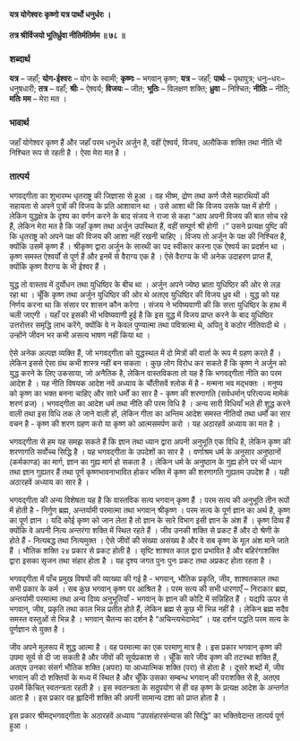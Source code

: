 #### यत्र योगेश्वरः कृष्णो यत्र पार्थो धनुर्धरः ।
#### तत्र श्रीर्विजयो भूतिर्ध्रुवा नीतिर्मतिर्मम ॥ ७८ ॥

### शब्दार्थ

**यत्र** – जहाँ; **योग-ईश्वरः** – योग के स्वामी; **कृष्णः** – भगवान् कृष्ण; **यत्र** – जहाँ; **पार्थः** – पृथापुत्र; धनुः–धरः– धनुषधारी; **तत्र** – वहाँ; **श्रीः** – ऐश्वर्य; **विजयः** – जीत; **भूतिः** – विलक्षण शक्ति; **ध्रुवा** – निश्चित; **नीतिः** – नीति; **मतिः मम** – मेरा मत ।

### भावार्थ

जहाँ योगेश्वर कृष्ण हैं और जहाँ परम धनुर्धर अर्जुन है, वहीं ऐश्वर्य, विजय, अलौकिक शक्ति तथा नीति भी निश्चित रूप से रहती है । ऐसा मेरा मत है ।

### तात्पर्य

भगवद्गीता का शुभारम्भ धृतराष्ट्र की जिज्ञासा से हुआ । वह भीष्म, द्रोण तथा कर्ण जैसे महारथियों की सहायता से अपने पुत्रों की विजय के प्रति आशावान था । उसे आशा थी कि विजय उसके पक्ष में होगी । लेकिन युद्धक्षेत्र के दृश्य का वर्णन करने के बाद संजय ने राजा से कहा “आप अपनी विजय की बात सोच रहे हैं, लेकिन मेरा मत है कि जहाँ कृष्ण तथा अर्जुन उपस्थित हैं, वहीं सम्पूर्ण श्री होगी ।” उसने प्रत्यक्ष पुष्टि की कि धृतराष्ट्र को अपने पक्ष की विजय की आशा नहीं रखनी चाहिए । विजय तो अर्जुन के पक्ष की निश्चित है, क्योंकि उसमें कृष्ण हैं । श्रीकृष्ण द्वारा अर्जुन के सारथी का पद स्वीकार करना एक ऐश्वर्य का प्रदर्शन था । कृष्ण समस्त ऐश्वर्यों से पूर्ण हैं और इनमें से वैराग्य एक है । ऐसे वैराग्य के भी अनेक उदाहरण प्राप्त हैं, क्योंकि कृष्ण वैराग्य के भी ईश्वर हैं ।

युद्ध तो वास्तव में दुर्योधन तथा युधिष्ठिर के बीच था । अर्जुन अपने ज्येष्ठ भ्राता युधिष्ठिर की ओर से लड़ रहा था । चूँकि कृष्ण तथा अर्जुन युधिष्ठिर की ओर थे अतएव युधिष्ठिर की विजय ध्रुव थी । युद्ध को यह निर्णय करना था कि संसार पर शासन कौन करेगा । संजय ने भविष्यवाणी की कि सत्ता युधिष्ठिर के हाथ में चली जाएगी । यहाँ पर इसकी भी भविष्यवाणी हुई है कि इस युद्ध में विजय प्राप्त करने के बाद युधिष्ठिर उत्तरोत्तर समृद्धि लाभ करेंगे, क्योंकि वे न केवल पुण्यात्मा तथा पवित्रात्मा थे, अपितु वे कठोर नीतिवादी थे । उन्होंने जीवन भर कभी असत्य भाषण नहीं किया था ।

ऐसे अनेक अल्पज्ञ व्यक्ति हैं, जो भगवद्गीता को युद्धस्थल में दो मित्रों की वार्ता के रूप में ग्रहण करते हैं । लेकिन इससे ऐसा ग्रंथ कभी शास्त्र नहीं बन सकता । कुछ लोग विरोध कर सकते हैं कि कृष्ण ने अर्जुन को युद्ध करने के लिए उकसाया, जो अनैतिक है, लेकिन वास्तविकता तो यह है कि भगवद्गीता नीति का परम आदेश है । यह नीति विषयक आदेश नवें अध्याय के चौंतीसवें श्लोक में है - मन्मना भव मद्भक्तः । मनुष्य को कृष्ण का भक्त बनना चाहिए और सारे धर्मों का सार है - कृष्ण की शरणागति (सर्वधर्मान् परित्यज्य मामेकं शरणं व्रज) । भगवद्गीता का आदेश धर्म तथा नीति की परम विधि है । अन्य सारी विधियाँ भले ही शुद्ध करने वाली तथा इस विधि तक ले जाने वाली हों, लेकिन गीता का अन्तिम आदेश समस्त नीतियों तथा धर्मों का सार वचन है - कृष्ण की शरण ग्रहण करो या कृष्ण को आत्मसमर्पण करो । यह अठारहवें अध्याय का मत है ।

भगवद्गीता से हम यह समझ सकते हैं कि ज्ञान तथा ध्यान द्वारा अपनी अनुभूति एक विधि है, लेकिन कृष्ण की शरणागति सर्वोच्च सिद्धि है । यह भगवद्गीता के उपदेशों का सार है । वर्णाश्रम धर्म के अनुसार अनुष्ठानों (कर्मकाण्ड) का मार्ग, ज्ञान का गुह्य मार्ग हो सकता है । लेकिन धर्म के अनुष्ठान के गुह्य होने पर भी ध्यान तथा ज्ञान गुह्यतर हैं तथा पूर्ण कृष्णभावनाभावित होकर भक्ति में कृष्ण की शरणागति गुह्यतम उपदेश है । यही अठारहवें अध्याय का सार है ।

भगवद्गीता की अन्य विशेषता यह है कि वास्तविक सत्य भगवान् कृष्ण हैं । परम सत्य की अनुभूति तीन रूपों में होती है - निर्गुण ब्रह्म, अन्तर्यामी परमात्मा तथा भगवान् श्रीकृष्ण । परम सत्य के पूर्ण ज्ञान का अर्थ है, कृष्ण का पूर्ण ज्ञान । यदि कोई कृष्ण को जान लेता है तो ज्ञान के सारे विभाग इसी ज्ञान के अंश हैं । कृष्ण दिव्य हैं क्योंकि वे अपनी नित्य अन्तरंगा शक्ति में स्थित रहते हैं । जीव उनकी शक्ति से प्रकट हैं और दो श्रेणी के होते हैं - नित्यबद्ध तथा नित्यमुक्त । ऐसे जीवों की संख्या असंख्य है और वे सब कृष्ण के मूल अंश माने जाते हैं । भौतिक शक्ति २४ प्रकार से प्रकट होती है । सृष्टि शाश्वत काल द्वारा प्रभावित है और बहिरंगाशक्ति द्वारा इसका सृजन तथा संहार होता है । यह दृश्य जगत पुनः पुनः प्रकट तथा अप्रकट होता रहता है ।

भगवद्गीता में पाँच प्रमुख विषयों की व्याख्या की गई है - भगवान्, भौतिक प्रकृति, जीव, शाश्वतकाल तथा सभी प्रकार के कर्म । सब कुछ भगवान् कृष्ण पर आश्रित है । परम सत्य की सभी धारणाएँ – निराकार ब्रह्म, अन्तर्यामी परमात्मा तथा अन्य दिव्य अनुभूतियाँ - भगवान् के ज्ञान की कोटि में सन्निहित हैं । यद्यपि ऊपर से भगवान्, जीव, प्रकृति तथा काल भिन्न प्रतीत होते हैं, लेकिन ब्रह्म से कुछ भी भिन्न नहीं है । लेकिन ब्रह्म सदैव समस्त वस्तुओं से भिन्न है । भगवान् चैतन्य का दर्शन है “अचिन्त्यभेदाभेद” । यह दर्शन पद्धति परम सत्य के पूर्णज्ञान से युक्त है ।

जीव अपने मूलरूप में शुद्ध आत्मा है । वह परमात्मा का एक परमाणु मात्र है । इस प्रकार भगवान् कृष्ण की उपमा सूर्य से दी जा सकती है और जीवों की सूर्यप्रकाश से । चूँकि सारे जीव कृष्ण की तटस्था शक्ति हैं, अतएव उनका संसर्ग भौतिक शक्ति (अपरा) या आध्यात्मिक शक्ति (परा) से होता है । दूसरे शब्दों में, जीव भगवान् की दो शक्तियों के मध्य में स्थित है और चूँकि उसका सम्बन्ध भगवान् की पराशक्ति से है, अतएव उसमें किंचित् स्वतन्त्रता रहती है । इस स्वतन्त्रता के सदुपयोग से ही वह कृष्ण के प्रत्यक्ष आदेश के अन्तर्गत आता है । इस प्रकार वह ह्लादिनी शक्ति की अपनी सामान्य दशा को प्राप्त होता है ।

इस प्रकार श्रीमद्भगवद्गीता के अठारहवें अध्याय “उपसंहारसंन्यास की सिद्धि” का भक्तिवेदान्त तात्पर्य पूर्ण हुआ ।